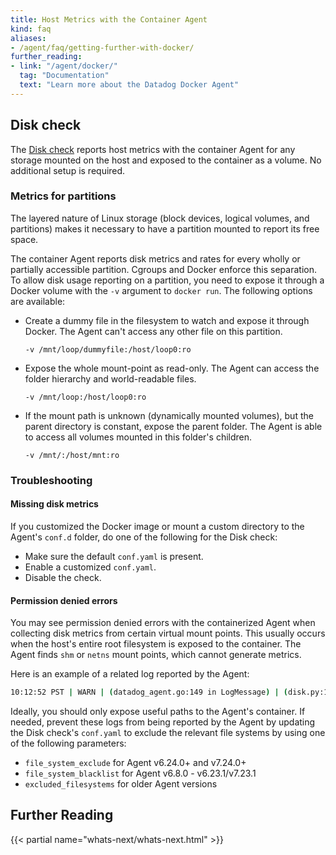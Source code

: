 ```yaml
---
title: Host Metrics with the Container Agent
kind: faq
aliases:
- /agent/faq/getting-further-with-docker/
further_reading:
- link: "/agent/docker/"
  tag: "Documentation"
  text: "Learn more about the Datadog Docker Agent"
---
```


## Disk check

The [Disk check][1] reports host metrics with the container Agent for any storage mounted on the host and exposed to the container as a volume. No additional setup is required.

### Metrics for partitions

The layered nature of Linux storage (block devices, logical volumes, and partitions) makes it necessary to have a partition mounted to report its free space.

The container Agent reports disk metrics and rates for every wholly or partially accessible partition. Cgroups and Docker enforce this separation. To allow disk usage reporting on a partition, you need to expose it through a Docker volume with the `-v` argument to `docker run`. The following options are available:

* Create a dummy file in the filesystem to watch and expose it through Docker. The Agent can't access any other file on this partition.
    ```
    -v /mnt/loop/dummyfile:/host/loop0:ro
    ```

* Expose the whole mount-point as read-only. The Agent can access the folder hierarchy and world-readable files.
    ```
    -v /mnt/loop:/host/loop0:ro
    ```

* If the mount path is unknown (dynamically mounted volumes), but the parent directory is constant, expose the parent folder. The Agent is able to access all volumes mounted in this folder's children.
    ```
    -v /mnt/:/host/mnt:ro
    ```

### Troubleshooting

#### Missing disk metrics

If you customized the Docker image or mount a custom directory to the Agent's `conf.d` folder, do one of the following for the Disk check:

* Make sure the default `conf.yaml` is present.
* Enable a customized `conf.yaml`.
* Disable the check.

#### Permission denied errors

You may see permission denied errors with the containerized Agent when collecting disk metrics from certain virtual mount points. This usually occurs when the host's entire root filesystem is exposed to the container. The Agent finds `shm` or `netns` mount points, which cannot generate metrics.

Here is an example of a related log reported by the Agent:

```bash
10:12:52 PST | WARN | (datadog_agent.go:149 in LogMessage) | (disk.py:114) | Unable to get disk metrics for /run/docker/netns/9ec58235910c: [Errno 13] Permission denied: '/run/docker/netns/9ec58235910c'
```

Ideally, you should only expose useful paths to the Agent's container. If needed, prevent these logs from being reported by the Agent by updating the Disk check's `conf.yaml` to exclude the relevant file systems by using one of the following parameters:

* `file_system_exclude` for Agent v6.24.0+ and v7.24.0+
* `file_system_blacklist` for Agent v6.8.0 - v6.23.1/v7.23.1
* `excluded_filesystems` for older Agent versions

## Further Reading

{{< partial name="whats-next/whats-next.html" >}}

[1]: /integrations/disk/

